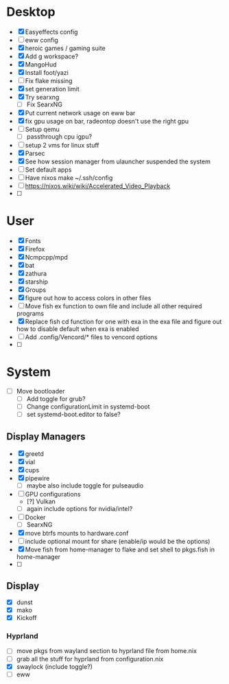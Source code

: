 # Desktop
 - [x] Easyeffects config
 - [ ] eww config
 - [x] heroic games / gaming suite
 - [x] Add g workspace?
 - [x] MangoHud
 - [x] Install foot/yazi
 - [ ] Fix flake missing
 - [x] set generation limit
 - [x] Try searxng
    - [ ] Fix SearxNG
 - [x] Put current network usage on eww bar
 - [x] fix gpu usage on bar, radeontop doesn't use the right gpu
 - [ ] Setup qemu
    - [ ] passthrough cpu igpu?
 - [ ] setup 2 vms for linux stuff
 - [x] Parsec
 - [x] See how session manager from ulauncher suspended the system
 - [ ] Set default apps
 - [ ] Have nixos make ~/.ssh/config
 - [ ] https://nixos.wiki/wiki/Accelerated_Video_Playback
 - [ ]

# User
 - [x] Fonts
 - [x] Firefox
 - [x] Ncmpcpp/mpd
 - [x] bat
 - [x] zathura
 - [x] starship
 - [x] Groups
 - [x] figure out how to access colors in other files
 - [ ] Move fish ex function to own file and include all other required programs
 - [x] Replace fish cd function for one with exa in the exa file and figure out how to disable default when exa is enabled
 - [ ] Add .config/Vencord/* files to vencord options
 - [ ]

# System
 - [ ] Move bootloader
    - [ ] Add toggle for grub?
    - [ ] Change configurationLimit in systemd-boot
    - [ ] set systemd-boot.editor to false?
## Display Managers
 - [x] greetd
 - [x] vial
 - [x] cups
 - [x] pipewire
    - [ ] maybe also include toggle for pulseaudio
 - [ ] GPU configurations
    - [?] Vulkan
    - [ ] again include options for nvidia/intel?
 - [ ] Docker
    - [ ] SearxNG
 - [x] move btrfs mounts to hardware.conf
 - [ ] include optional mount for share (enable/ip would be the options)
 - [x] Move fish from home-manager to flake and set shell to pkgs.fish in home-manager
 - [ ]

## Display
 - [x] dunst
 - [x] mako
 - [x] Kickoff
### Hyprland
 - [ ] move pkgs from wayland section to hyprland file from home.nix
 - [ ] grab all the stuff for hyprland from configuration.nix
 - [x] swaylock (include toggle?)
 - [ ] eww
